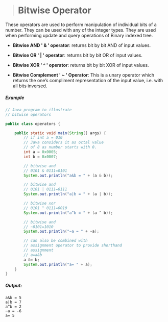 ># Bitwise Operator

These operators are used to perform manipulation of individual bits of a number. They can be used with any of the integer types. They are used when performing update and query operations of Binary indexed tree.


* __Bitwise AND ' & '  operator__: returns bit by bit AND of input values.


* __Bitwise OR ' | ' operator__: returns bit by bit OR of input values.

 * __Bitwise XOR ' ^ ' operator__: returns bit by bit XOR of input values.

* __Bitwise Complement ' ~ ' Operator__:
 This is a unary operator which returns the one’s compliment 
 representation of the input value, i.e. with all bits inversed.

##### Example

```java
// Java program to illustrate
// bitwise operators

public class operators {

	public static void main(String[] args) {
		// if int a = 010 
		// Java considers it as octal value 
		// of 8 as number starts with 0. 
		int a = 0x0005; 
		int b = 0x0007; 

		// bitwise and 
		// 0101 & 0111=0101 
		System.out.println("a&b = " + (a & b)); 

		// bitwise and 
		// 0101 | 0111=0111 
		System.out.println("a|b = " + (a | b)); 

		// bitwise xor 
		// 0101 ^ 0111=0010 
		System.out.println("a^b = " + (a ^ b)); 

		// bitwise and 
		// ~0101=1010 
		System.out.println("~a = " + ~a); 

		// can also be combined with 
		// assignment operator to provide shorthand 
		// assignment 
		// a=a&b 
		a &= b; 
		System.out.println("a= " + a); 
	} 
} 
```

##### Output:

	a&b = 5   
	a|b = 7   
	a^b = 2   
	~a = -6   
	a= 5